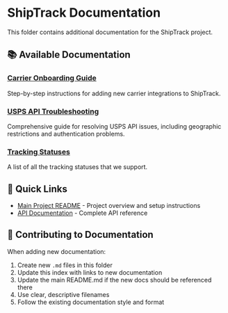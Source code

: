 # ShipTrack Documentation

This folder contains additional documentation for the ShipTrack project.

## 📚 Available Documentation

### [Carrier Onboarding Guide](./CARRIER_ONBOARDING_README.md)

Step-by-step instructions for adding new carrier integrations to ShipTrack.

### [USPS API Troubleshooting](./USPS_API_TROUBLESHOOTING.md)

Comprehensive guide for resolving USPS API issues, including geographic restrictions and authentication problems.

### [Tracking Statuses](./TRACKING_STATUSES.md)

A list of all the tracking statuses that we support.

## 🔗 Quick Links

- [Main Project README](../README.md) - Project overview and setup instructions
- [API Documentation](../README.md#-api-documentation) - Complete API reference

## 📝 Contributing to Documentation

When adding new documentation:

1. Create new `.md` files in this folder
2. Update this index with links to new documentation
3. Update the main README.md if the new docs should be referenced there
4. Use clear, descriptive filenames
5. Follow the existing documentation style and format
